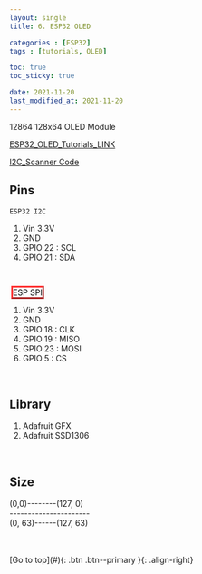 ```yaml
---
layout: single
title: 6. ESP32 OLED

categories : [ESP32]
tags : [tutorials, OLED]

toc: true
toc_sticky: true

date: 2021-11-20
last_modified_at: 2021-11-20
---
```


12864 128x64 OLED Module

[ESP32_OLED_Tutorials_LINK](https://randomnerdtutorials.com/esp32-ssd1306-oled-display-arduino-ide/)
<br>

[I2C_Scanner Code](https://raw.githubusercontent.com/RuiSantosdotme/Random-Nerd-Tutorials/master/Projects/LCD_I2C/I2C_Scanner.ino)

## Pins
`ESP32 I2C`  
1. Vin 3.3V  
2. GND  
3. GPIO 22 : SCL  
4. GPIO 21 : SDA  

<br>

<span style="color:black; width:16px; height:8px; margin:3px; padding2px; border: outset #f33; background:white">ESP SPI</span>
1. Vin 3.3V
2. GND
3. GPIO 18 : CLK
4. GPIO 19 : MISO
5. GPIO 23 : MOSI
6. GPIO 5  : CS

<br>

## Library
1. Adafruit GFX
2. Adafruit SSD1306

<br>

## Size

(0,0)--------(127, 0)  
\----------------------  
(0, 63)------(127, 63)  
<br>



<br>
[Go to top](#){: .btn .btn--primary }{: .align-right}